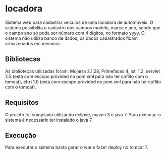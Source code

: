 locadora
========

Sistema web para cadastrar veículos de uma locadora de automóveis. O sistema possibilita o cadastro dos campos modelo, 
marca e ano, sendo que o campo ano só pode ser número com 4 digitos, no formato yyyy. O sistema não utiliza banco de dados, 
os dados cadastrados ficam armazenados em memória.

Bibliotecas
-----------

As bibliotecas utilizadas foram: Mojarra 2.1.28, Primefaces 4, jstl 1.2, servlet 2.5 (está com escopo provided no pom.xml
para não ter coflito com o tomcat), el-ri 1.0 (está com escopo provided no pom.xml para não ter coflito com o tomcat).

Requisitos
----------

O projeto foi compilado utilizando eclipse, maven 3 e java 7. Para executar o sistema é necessário ter instalado o java 7.

Execução
--------

Para executar o sistema basta gerar o war e fazer deploy no tomcat 7.

